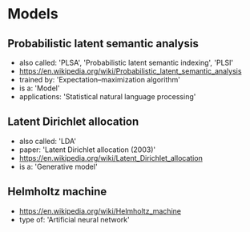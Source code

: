 # Models

## Probabilistic latent semantic analysis
- also called: 'PLSA', 'Probabilistic latent semantic indexing', 'PLSI'
- https://en.wikipedia.org/wiki/Probabilistic_latent_semantic_analysis
- trained by: 'Expectation–maximization algorithm'
- is a: 'Model'
- applications: 'Statistical natural language processing'

## Latent Dirichlet allocation
- also called: 'LDA'
- paper: 'Latent Dirichlet allocation (2003)'
- https://en.wikipedia.org/wiki/Latent_Dirichlet_allocation
- is a: 'Generative model'

## Helmholtz machine
- https://en.wikipedia.org/wiki/Helmholtz_machine
- type of: 'Artificial neural network'
